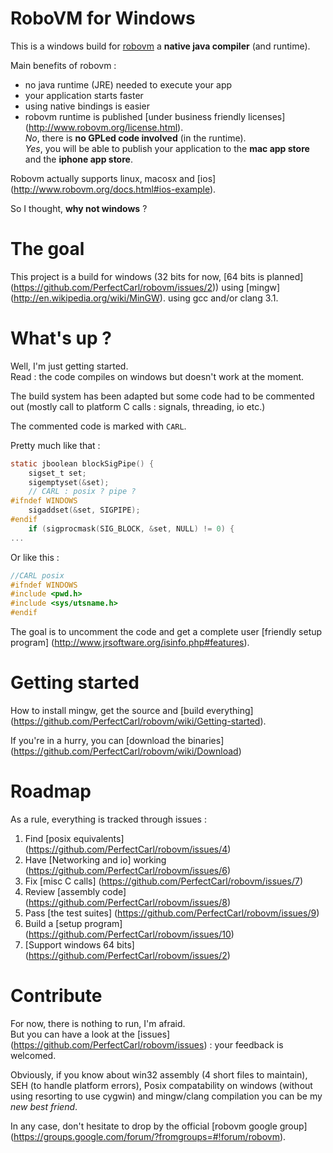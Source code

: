 # RoboVM for Windows

This is a windows build for [robovm](http://www.robovm.org) a **native java compiler** (and runtime). 

Main benefits of robovm  :
  - no java runtime (JRE) needed to execute your app
  - your application starts faster
  - using native bindings is easier
  - robovm runtime is published [under business friendly licenses] (http://www.robovm.org/license.html).  
_No_, there is **no GPLed code involved** (in the runtime).   
_Yes_, you will be able to publish your application to the **mac app store** and the **iphone app store**.

Robovm actually supports linux, macosx and [ios] (http://www.robovm.org/docs.html#ios-example).

So I thought, **why not windows** ?   

# The goal
This project is a build for windows (32 bits for now, [64 bits is planned] (https://github.com/PerfectCarl/robovm/issues/2)) using [mingw] (http://en.wikipedia.org/wiki/MinGW).
using gcc and/or clang 3.1.

# What's up ?
Well, I'm just getting started.   
Read : the code compiles on windows but doesn't work at the moment. 

The build system has been adapted but some code had to be commented out (mostly call to platform C calls : signals, threading, io etc.)

The commented code is marked with `CARL`.

Pretty much like that :
````c
static jboolean blockSigPipe() {
    sigset_t set;
    sigemptyset(&set);
    // CARL : posix ? pipe ? 
#ifndef WINDOWS  
	sigaddset(&set, SIGPIPE);
#endif
    if (sigprocmask(SIG_BLOCK, &set, NULL) != 0) {
...
````

Or like this :
````c
//CARL posix
#ifndef WINDOWS
#include <pwd.h>
#include <sys/utsname.h>
#endif 
````
The goal is to uncomment the code and get a complete user [friendly setup program] (http://www.jrsoftware.org/isinfo.php#features).

# Getting started 
How to install mingw, get the source and [build everything] (https://github.com/PerfectCarl/robovm/wiki/Getting-started).

If you're in a hurry, you can [download the binaries] (https://github.com/PerfectCarl/robovm/wiki/Download)

# Roadmap
As a rule, everything is tracked through issues : 
  1. Find [posix equivalents] (https://github.com/PerfectCarl/robovm/issues/4)
  2. Have [Networking and io] working (https://github.com/PerfectCarl/robovm/issues/6)
  3. Fix [misc C calls] (https://github.com/PerfectCarl/robovm/issues/7) 
  4. Review [assembly code] (https://github.com/PerfectCarl/robovm/issues/8)
  5. Pass [the test suites] (https://github.com/PerfectCarl/robovm/issues/9)
  6. Build a [setup program] (https://github.com/PerfectCarl/robovm/issues/10)
  7. [Support windows 64 bits] (https://github.com/PerfectCarl/robovm/issues/2)

# Contribute
For now, there is nothing to run, I'm afraid.  
But you can have a look at the [issues] (https://github.com/PerfectCarl/robovm/issues) : your feedback is welcomed.

Obviously, if you know about win32 assembly (4 short files to maintain), SEH (to handle platform errors), Posix compatability on windows (without using resorting to use cygwin) and mingw/clang compilation you can be my *new best friend*.

In any case, don't hesitate to drop by the official [robovm google group] (https://groups.google.com/forum/?fromgroups=#!forum/robovm).
